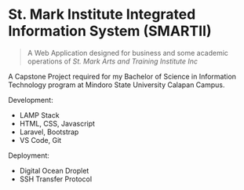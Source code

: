 # St. Mark Institute Integrated Information System (SMARTII)

> A Web Application designed for business and some academic operations of *St. Mark Arts and Training Institute Inc*

A Capstone Project required for my Bachelor of Science in Information Technology program at Mindoro State University Calapan Campus.

Development:
- LAMP Stack
- HTML, CSS, Javascript
- Laravel, Bootstrap
- VS Code, Git

Deployment:
- Digital Ocean Droplet
- SSH Transfer Protocol
